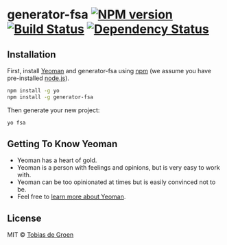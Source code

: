 # generator-fsa [![NPM version][npm-image]][npm-url] [![Build Status][travis-image]][travis-url] [![Dependency Status][daviddm-image]][daviddm-url]
> 

## Installation

First, install [Yeoman](http://yeoman.io) and generator-fsa using [npm](https://www.npmjs.com/) (we assume you have pre-installed [node.js](https://nodejs.org/)).

```bash
npm install -g yo
npm install -g generator-fsa
```

Then generate your new project:

```bash
yo fsa
```

## Getting To Know Yeoman

 * Yeoman has a heart of gold.
 * Yeoman is a person with feelings and opinions, but is very easy to work with.
 * Yeoman can be too opinionated at times but is easily convinced not to be.
 * Feel free to [learn more about Yeoman](http://yeoman.io/).

## License

MIT © [Tobias de Groen]()


[npm-image]: https://badge.fury.io/js/generator-fsa.svg
[npm-url]: https://npmjs.org/package/generator-fsa
[travis-image]: https://travis-ci.org/Zaibot/generator-fsa.svg?branch=master
[travis-url]: https://travis-ci.org/Zaibot/generator-fsa
[daviddm-image]: https://david-dm.org/Zaibot/generator-fsa.svg?theme=shields.io
[daviddm-url]: https://david-dm.org/Zaibot/generator-fsa
